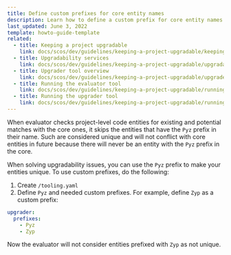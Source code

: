 ```yaml
---
title: Define custom prefixes for core entity names
description: Learn how to define a custom prefix for core entity names
last_updated: June 3, 2022
template: howto-guide-template
related:
  - title: Keeping a project upgradable
    link: docs/scos/dev/guidelines/keeping-a-project-upgradable/keeping-a-project-upgradable.html
  - title: Upgradability services
    link: docs/scos/dev/guidelines/keeping-a-project-upgradable/upgradability-services.html
  - title: Upgrader tool overview
    link: docs/scos/dev/guidelines/keeping-a-project-upgradable/upgrader-tool-overview.html
  - title: Running the evaluator tool
    link: docs/scos/dev/guidelines/keeping-a-project-upgradable/running-the-evaluator-tool.html
  - title: Running the upgrader tool
    link: docs/scos/dev/guidelines/keeping-a-project-upgradable/running-the-upgrader-tool.html
---
```


When evaluator checks project-level code entities for existing and potential matches with the core ones, it skips the entities that have the `Pyz` prefix in their name. Such are considered unique and will not conflict with core entities in future because there will never be an entity with the `Pyz` prefix in the core.

When solving upgradability issues, you can use the `Pyz` prefix to make your entities unique. To use custom prefixes, do the following:

1. Create `/tooling.yaml`
2. Define `Pyz` and needed custom prefixes. For example, define `Zyp` as a custom prefix:

```yaml
upgrader:
  prefixes:
    - Pyz
    - Zyp
```

Now the evaluator will not consider entities prefixed with `Zyp` as not unique.

